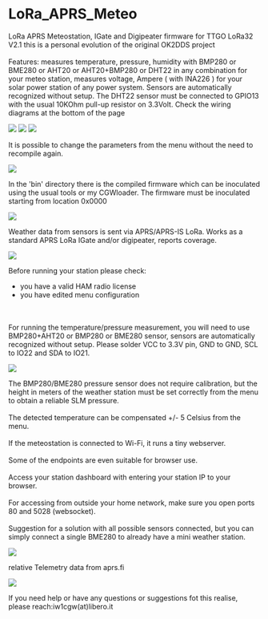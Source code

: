 # LoRa_APRS_Meteo
LoRa APRS Meteostation, IGate and Digipeater firmware for TTGO LoRa32 V2.1 
this is a personal evolution of the original OK2DDS project<br><br>
Features: measures temperature, pressure, humidity with BMP280 or BME280 or AHT20 or AHT20+BMP280 or DHT22 in any combination for your meteo station, 
measures voltage, Ampere ( with INA226 ) for your solar power station of any power system.
Sensors are automatically recognized without setup.
The DHT22 sensor must be connected to GPIO13 with the usual 10KOhm pull-up resistor on 3.3Volt.
Check the wiring diagrams at the bottom of the page

<img src="https://github.com/iw1cgw/LoRa_APRS_Meteo_dds-cgw/blob/main/img/sensor.jpg">
<img src="https://github.com/iw1cgw/LoRa_APRS_Meteo_dds-cgw/blob/main/img/0.jpg">
<img src="https://github.com/iw1cgw/LoRa_APRS_Meteo_dds-cgw/blob/main/img/2.jpg">

It is possible to change the parameters from the menu without the need to recompile again.

<img src="https://github.com/iw1cgw/LoRa_APRS_Meteo_dds-cgw/blob/main/img/1.jpg">

In the 'bin' directory there is the compiled firmware which can be inoculated using the usual tools or my CGWloader.
The firmware must be inoculated starting from location 0x0000

<img src="https://github.com/iw1cgw/LoRa_APRS_Meteo_dds-cgw/blob/main/img/CGWloader.jpg">

Weather data from sensors is sent via APRS/APRS-IS LoRa. Works as a standard APRS LoRa IGate and/or digipeater, reports coverage.

<img src="https://github.com/iw1cgw/LoRa_APRS_Meteo_dds-cgw/blob/main/img/aprsmap.jpg">

Before running your station please check:
<br>
- you have a valid HAM radio license
- you have edited menu configuration
<br><br><br>


For running the temperature/pressure measurement, you will need to use BMP280+AHT20 or BMP280 or BME280 sensor, sensors are automatically recognized without setup.
Please solder VCC to 3.3V pin, GND to GND, SCL to IO22 and SDA to IO21.

<img src="https://github.com/iw1cgw/LoRa_APRS_Meteo_dds-cgw/blob/main/img/simply_bme280.jpeg">

The BMP280/BME280 pressure sensor does not require calibration, but the height in meters of the weather station must be set correctly from the menu to obtain a reliable SLM pressure.
<br><br>
The detected temperature can be compensated +/- 5 Celsius from the menu.
<br><br>
If the meteostation is connected to Wi-Fi, it runs a tiny webserver.
<br><br>
Some of the endpoints are even suitable for browser use.
<br><br>
Access your station dashboard with entering your station IP to your browser.
<br><br>
For accessing from outside your home network, make sure you open ports 80 and 5028 (websocket).
<br><br>
Suggestion for a solution with all possible sensors connected, but you can simply connect a single BME280 to already have a mini weather station.

<img src="https://github.com/iw1cgw/LoRa_APRS_Meteo_dds-cgw/blob/main/img/full_sensor.jpg">

relative Telemetry data from aprs.fi

<img src="https://github.com/iw1cgw/LoRa_APRS_Meteo_dds-cgw/blob/main/img/telemetrix.jpg">

If you need help or have any questions or suggestions fot this realise, please reach:iw1cgw(at)libero.it
</code>
